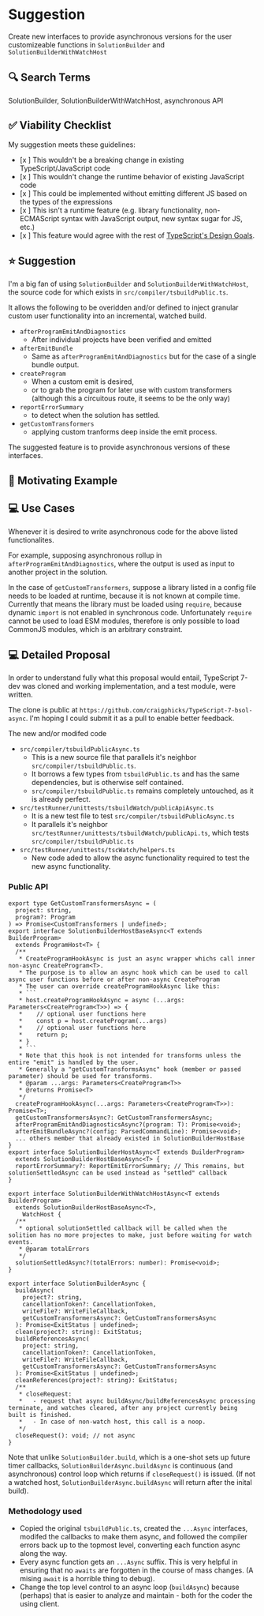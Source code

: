 # Suggestion

Create new interfaces to provide asynchronous versions for the user customizeable functions in  `SolutionBuilder` and `SolutionBuilderWithWatchHost`

## 🔍 Search Terms

SolutionBuilder, SolutionBuilderWithWatchHost, asynchronous API 


## ✅ Viability Checklist

<!--
   Suggestions that don't meet all these criteria are very, very unlikely to be accepted.
   We always recommend reviewing the TypeScript design goals before investing time writing
   a proposal for ideas outside the scope of the project.
-->
My suggestion meets these guidelines:

* [x ] This wouldn't be a breaking change in existing TypeScript/JavaScript code
* [x ] This wouldn't change the runtime behavior of existing JavaScript code
* [x ] This could be implemented without emitting different JS based on the types of the expressions
* [x ] This isn't a runtime feature (e.g. library functionality, non-ECMAScript syntax with JavaScript output, new syntax sugar for JS, etc.)
* [x ] This feature would agree with the rest of [TypeScript's Design Goals](https://github.com/Microsoft/TypeScript/wiki/TypeScript-Design-Goals).


## ⭐ Suggestion

I'm a big fan of using `SolutionBuilder` and `SolutionBuilderWithWatchHost`, the source code for which exists in 
`src/compiler/tsbuildPublic.ts`.

It allows the following to be overidden and/or defined to inject granular custom user functionality into an incremental, watched build.

- `afterProgramEmitAndDiagnostics` 
  - After individual projects have been verified and emitted 
- `afterEmitBundle`
  - Same as `afterProgramEmitAndDiagnostics` but for the case of a single bundle output.
- `createProgram`
  - When a custom emit is desired, 
  - or to grab the program for later use with custom transformers (although this a circuitous route, it seems to be the only way)
- `reportErrorSummary`
  - to detect when the solution has settled. 
- `getCustomTransformers`
  - applying custom tranforms deep inside the emit process.

The suggested feature is to provide asynchronous versions of these interfaces.  


## 📃 Motivating Example



## 💻 Use Cases

Whenever it is desired to write asynchronous code for the above listed functionalites.

For example, supposing asynchronous rollup in `afterProgramEmitAndDiagnostics`, where the output is used as input to another project in the solution.

In the case of `getCustomTransformers`, suppose a library listed in a config file needs to be loaded at runtime, because it is not known at compile time. 
Currently that means the library must be loaded using `require`, because dynamic `import` is not enabled in synchronous code.
Unfortunately `require` cannot be used to load ESM modules, therefore is only possible to load CommonJS modules,
which is an arbitrary constraint.
 
## 💻 Detailed Proposal

In order to understand fully what this proposal would entail, TypeScript 7-dev was cloned and working implementation, and a test module, were written.

The clone is public at `https://github.com/craigphicks/TypeScript-7-bsol-async`.  I'm hoping I could submit it as a pull 
to enable better feedback.

The new and/or modifed code 
- `src/compiler/tsbuildPublicAsync.ts`
  - This is a new source file that parallels it's neighbor `src/compiler/tsbuildPublic.ts`.
  - It borrows a few types from `tsbuildPublic.ts` and has the same dependencies, but is otherwise self contained.
  - `src/compiler/tsbuildPublic.ts` remains completely untouched, as it is already perfect.
- `src/testRunner/unittests/tsbuildWatch/publicApiAsync.ts`
  - It is a new test file to test `src/compiler/tsbuildPublicAsync.ts`
  - It parallels it's neighbor `src/testRunner/unittests/tsbuildWatch/publicApi.ts`, which tests `src/compiler/tsbuildPublic.ts`
- `src/testRunner/unittests/tscWatch/helpers.ts`
  - New code aded to allow the async functionality required to test the new async functionality.

### Public API

```
export type GetCustomTransformersAsync = (
  project: string,
  program?: Program
) => Promise<CustomTransformers | undefined>;
export interface SolutionBuilderHostBaseAsync<T extends BuilderProgram>
  extends ProgramHost<T> {
  /**
   * CreateProgramHookAsync is just an async wrapper whichs call inner non-async CreateProgram<T>.
   * The purpose is to allow an async hook which can be used to call async user functions before or after non-async CreateProgram
   * The user can override createProgramHookAsync like this:
   * ```
   * host.createProgramHookAsync = async (...args: Parameters<CreateProgram<T>>) => {
   *    // optional user functions here
   *    const p = host.createProgram(...args)
   *    // optional user functions here
   *    return p;
   * }
   * ```
   * Note that this hook is not intended for transforms unless the entire "emit" is handled by the user.
   * Generally a "getCustomTransformsAsync" hook (member or passed parameter) should be used for transforms.
   * @param ...args: Parameters<CreateProgram<T>>
   * @returns Promise<T>
   */
  createProgramHookAsync(...args: Parameters<CreateProgram<T>>): Promise<T>;
  getCustomTransformersAsync?: GetCustomTransformersAsync;
  afterProgramEmitAndDiagnosticsAsync?(program: T): Promise<void>;
  afterEmitBundleAsync?(config: ParsedCommandLine): Promise<void>;
  ... others member that already existed in SolutionBuilderHostBase
}
export interface SolutionBuilderHostAsync<T extends BuilderProgram>
  extends SolutionBuilderHostBaseAsync<T> {
  reportErrorSummary?: ReportEmitErrorSummary; // This remains, but solutionSettledAsync can be used instead as "settled" callback
}

export interface SolutionBuilderWithWatchHostAsync<T extends BuilderProgram>
  extends SolutionBuilderHostBaseAsync<T>,
    WatchHost {
  /**
   * optional solutionSettled callback will be called when the solition has no more projectes to make, just before waiting for watch events.
   * @param totalErrors
   */
  solutionSettledAsync?(totalErrors: number): Promise<void>;
}

export interface SolutionBuilderAsync {
  buildAsync(
    project?: string,
    cancellationToken?: CancellationToken,
    writeFile?: WriteFileCallback,
    getCustomTransformersAsync?: GetCustomTransformersAsync
  ): Promise<ExitStatus | undefined>;
  clean(project?: string): ExitStatus;
  buildReferencesAsync(
    project: string,
    cancellationToken?: CancellationToken,
    writeFile?: WriteFileCallback,
    getCustomTransformersAsync?: GetCustomTransformersAsync
  ): Promise<ExitStatus | undefined>;
  cleanReferences(project?: string): ExitStatus;
  /**
   * closeRequest:
   *   - request that async buildAsync/buildReferencesAsync processing terminate, and watches cleared, after any project currently being built is finished.
   *   - In case of non-watch host, this call is a noop.
   */
  closeRequest(): void; // not async
}
```

Note that unlike `SolutionBuilder.build`, which is a one-shot sets up future timer callbacks,
`SolutionBuilderAsync.buildAsync` is continuous (and asynchronous) control loop which returns if `closeRequest()` is issued. 
(If not a watched host, `SolutionBuilderAsync.buildAsync` will return after the inital build).


### Methodology used

- Copied the original `tsbuildPublic.ts`, created the `...Async` interfaces, modifed the callbacks to make them async, and followed the compiler errors 
back up to the topmost level, converting each function async along the way.  
- Every async function gets an `...Async` suffix.  This is very helpful in ensuring that no `awaits` are forgotten in the course of mass changes.  (A mising `await` is a horrible thing to debug).
- Change the top level control to an async loop (`buildAsync`) because (perhaps) that is easier to analyze and maintain - both for the coder the using client.
